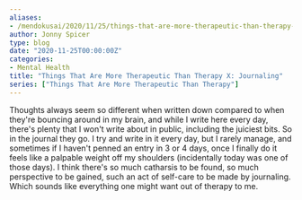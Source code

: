 ```yaml
---
aliases:
- /mendokusai/2020/11/25/things-that-are-more-therapeutic-than-therapy-x-journaling
author: Jonny Spicer
type: blog
date: "2020-11-25T00:00:00Z"
categories:
- Mental Health
title: "Things That Are More Therapeutic Than Therapy X: Journaling"
series: ["Things That Are More Therapeutic Than Therapy"]
---
```

Thoughts always seem so different when written down compared to when they're bouncing around in my brain, and while I write here every day, there's plenty that I won't write about in
public, including the juiciest bits. So in the journal they go. I try and write in it every day, but I rarely manage, and sometimes if I haven't penned an entry in 3 or 4 days, once
I finally do it feels like a palpable weight off my shoulders (incidentally today was one of those days). I think there's so much catharsis to be found, so much perspective to be
gained, such an act of self-care to be made by journaling. Which sounds like everything one might want out of therapy to me.
